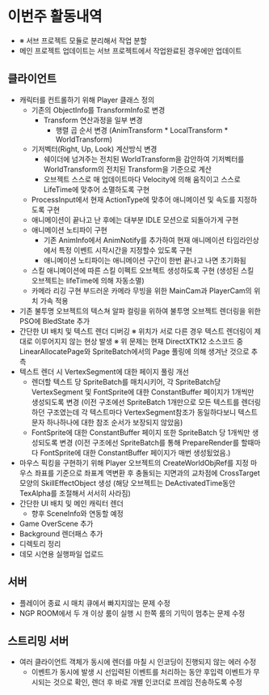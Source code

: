# 이번주 활동내역
  - ※ 서브 프로젝트 모듈로 분리해서 작업 분할
  - 메인 프로젝트 업데이트는 서브 프로젝트에서 작업완료된 경우에만 업데이트

## 클라이언트
  - 캐릭터를 컨트롤하기 위해 Player 클래스 정의
    - 기존의 ObjectInfo를 TransformInfo로 변경
      - Transform 연산과정을 일부 변경
        - 행렬 곱 순서 변경
	  (AnimTransform * LocalTransform * WorldTransform)
	- 기저벡터(Right, Up, Look) 계산방식 변경
	  - 쉐이더에 넘겨주는 전치된 WorldTransform을 감안하여
	    기저벡터를 WorldTransform의 전치된 Transform을 기준으로 계산
      - 오브젝트 스스로 매 업데이트마다 Velocity에 의해 움직이고
        스스로 LifeTime에 맞추어 소멸하도록 구현
    - ProcessInput에서 현재 ActionType에 맞추어 애니메이션 및 속도를
      지정하도록 구현
    - 애니메이션이 끝나고 난 후에는 대부분 IDLE 모션으로 되돌아가게 구현
    - 애니메이션 노티파이 구현
      - 기존 AnimInfo에서 AnimNotify를 추가하여
        현재 애니메이션 타임라인상에서 특정 이벤트 시작시간을 지정할수
	있도록 구현
      - 애니메이션 노티파이는 애니메이션 구간이 한번 끝나고 나면
        초기화됨
    - 스킬 애니메이션에 따른 스킬 이펙트 오브젝트 생성하도록 구현
      (생성된 스킬 오브젝트는 lifeTime에 의해 자동소멸)
    - 카메라 리깅 구현
      부드러운 카메라 무빙을 위한 MainCam과 PlayerCam의 위치 가속 적용
  - 기존 불투명 오브젝트의 텍스쳐 알파 컬링을 위하여
    불투명 오브젝트 렌더링을 위한 PSO에 BledState 추가
  - 간단한 UI 배치 및 텍스트 렌더 디버깅
    ※ 위치가 서로 다른 경우 텍스트 렌더링이 제대로 이루어지지 않는 현상
      발생
    ※ 위 문제는 현재 DirectXTK12 소스코드 중 LinearAllocatePage와
      SpriteBatch에서의 Page 풀링에 의해 생겨난 것으로 추측
  - 텍스트 렌더 시 VertexSegment에 대한 페이지 풀링 개선
    - 렌더할 텍스트 당 SpriteBatch를 매치시키어,
      각 SpriteBatch당 VertexSegment 및 FontSprite에 대한
      ConstantBuffer 페이지가 1개씩만 생성되도록 변경
      (이전 구조에선 SpriteBatch 1개만으로 모든 텍스트를 렌더링하던
       구조였는데
       각 텍스트마다 VertexSegment참조가 동일하다보니
       텍스트 문자 하나하나에 대한 참조 순서가 보장되지 않았음)
     - FontSprite에 대한 ConstantBuffer 페이지 또한 SpriteBatch 당 1개씩만
       생성되도록 변경
       (이전 구조에선 SpriteBatch를 통해 PrepareRender를 할때마다
        FontSprite에 대한 ConstantBuffer 페이지가 매번 생성됬었음.)
  - 마우스 픽킹을 구현하기 위해
    Player 오브젝트의 CreateWorldObjRef를 지정
    마우스 좌표를 기준으로 좌표계 역변환 후
    충돌되는 지면과의 교차점에 CrossTarget 모양의
    SkillEffectObject 생성
    (해당 오브젝트는 DeActivatedTime동안 TexAlpha를 조절해서 서서히 사라짐)
  - 간단한 UI 배치 및 메인 캐릭터 렌더
    - 향후 SceneInfo와 연동할 예정
  - Game OverScene 추가
  - Background 렌더패스 추가
  - 디렉토리 정리
  - 데모 시연용 실행파일 업로드

## 서버
  - 플레이어 종료 시 매치 큐에서 빠지지않는 문제 수정
  - NGP ROOM에서 두 개 이상 룸이 실행 시 한쪽 룸의 기믹이 멈추는 문제 수정

## 스트리밍 서버
  - 여러 클라이언트 객체가 동시에 렌더를 마칠 시 인코딩이 진행되지 않는 에러 수정
    - 이벤트가 동시에 발생 시 선입력된 이벤트를 처리하는 동안 후입력 이벤트가 무시되는 것으로 확인, 렌더 후 바로 개별 인코더로 프레임 전송하도록 수정